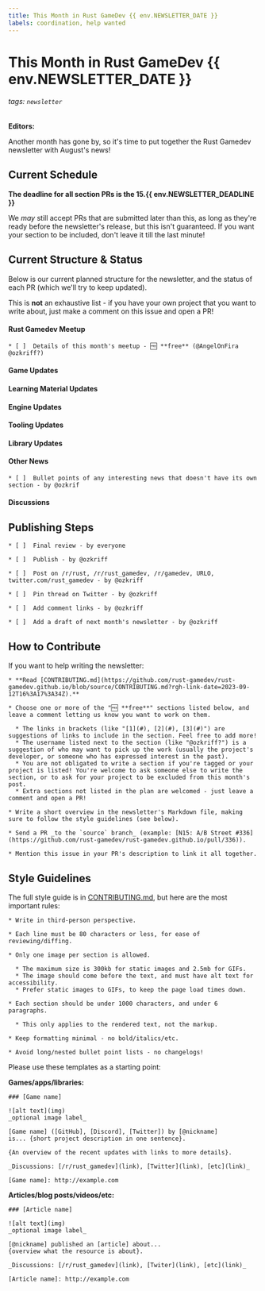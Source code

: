 ```yaml
---
title: This Month in Rust GameDev {{ env.NEWSLETTER_DATE }}
labels: coordination, help wanted
---
```


# This Month in Rust GameDev {{ env.NEWSLETTER_DATE }}

###### tags: `newsletter`

**Editors:**

Another month has gone by, so it's time to put together the Rust Gamedev newsletter with August's news!

## Current Schedule

**The deadline for all section PRs is the 15.{{ env.NEWSLETTER_DEADLINE }}**

We _may_ still accept PRs that are submitted later than this, as long as they're ready before the newsletter's release, but this isn't guaranteed. If you want your section to be included, don't leave it till the last minute!

## Current Structure & Status

Below is our current planned structure for the newsletter, and the status of each PR (which we'll try to keep updated).

This is **not** an exhaustive list - if you have your own project that you want to write about, just make a comment on this issue and open a PR!

#### Rust Gamedev Meetup

    * [ ]  Details of this month's meetup - 🆓 **free** (@AngelOnFira @ozkriff?)

#### Game Updates

#### Learning Material Updates

#### Engine Updates

#### Tooling Updates

#### Library Updates

#### Other News

    * [ ]  Bullet points of any interesting news that doesn't have its own section - by @ozkrif

#### Discussions

## Publishing Steps

    * [ ]  Final review - by everyone

    * [ ]  Publish - by @ozkriff

    * [ ]  Post on /r/rust, /r/rust_gamedev, /r/gamedev, URLO, twitter.com/rust_gamedev - by @ozkriff

    * [ ]  Pin thread on Twitter - by @ozkriff

    * [ ]  Add comment links - by @ozkriff

    * [ ]  Add a draft of next month's newsletter - by @ozkriff

## How to Contribute

If you want to help writing the newsletter:

    * **Read [CONTRIBUTING.md](https://github.com/rust-gamedev/rust-gamedev.github.io/blob/source/CONTRIBUTING.md?rgh-link-date=2023-09-12T16%3A17%3A34Z).**

    * Choose one or more of the "🆓 **free**" sections listed below, and leave a comment letting us know you want to work on them.
      
      * The links in brackets (like "[1](#), [2](#), [3](#)") are suggestions of links to include in the section. Feel free to add more!
      * The username listed next to the section (like "@ozkriff?") is a suggestion of who may want to pick up the work (usually the project's developer, or someone who has expressed interest in the past).
      * You are not obligated to write a section if you're tagged or your project is listed! You're welcome to ask someone else to write the section, or to ask for your project to be excluded from this month's post.
      * Extra sections not listed in the plan are welcomed - just leave a comment and open a PR!

    * Write a short overview in the newsletter's Markdown file, making sure to follow the style guidelines (see below).

    * Send a PR _to the `source` branch_ (example: [N15: A/B Street #336](https://github.com/rust-gamedev/rust-gamedev.github.io/pull/336)).

    * Mention this issue in your PR's description to link it all together.

## Style Guidelines

The full style guide is in [CONTRIBUTING.md](https://github.com/rust-gamedev/rust-gamedev.github.io/blob/source/CONTRIBUTING.md?rgh-link-date=2023-09-12T16%3A17%3A34Z), but here are the most important rules:

    * Write in third-person perspective.

    * Each line must be 80 characters or less, for ease of reviewing/diffing.

    * Only one image per section is allowed.
      
      * The maximum size is 300kb for static images and 2.5mb for GIFs.
      * The image should come before the text, and must have alt text for accessibility.
      * Prefer static images to GIFs, to keep the page load times down.

    * Each section should be under 1000 characters, and under 6 paragraphs.
      
      * This only applies to the rendered text, not the markup.

    * Keep formatting minimal - no bold/italics/etc.

    * Avoid long/nested bullet point lists - no changelogs!

Please use these templates as a starting point:

**Games/apps/libraries:**

```
### [Game name]

![alt text](img)
_optional image label_

[Game name] ([GitHub], [Discord], [Twitter]) by [@nickname]
is... {short project description in one sentence}.

{An overview of the recent updates with links to more details}.

_Discussions: [/r/rust_gamedev](link), [Twitter](link), [etc](link)_

[Game name]: http://example.com
```

**Articles/blog posts/videos/etc:**

```
### [Article name]

![alt text](img)
_optional image label_

[@nickname] published an [article] about...
{overview what the resource is about}.

_Discussions: [/r/rust_gamedev](link), [Twiter](link), [etc](link)_

[Article name]: http://example.com
```
